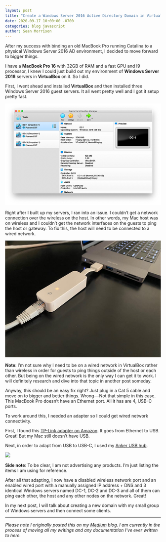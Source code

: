 ```yaml
---
layout: post
title: "Create a Windows Server 2016 Active Directory Domain in VirtualBox"
date: 2020-09-17 10:00:00 -0700
categories: blog javascript
author: Sean Morrison
---
```


After my success with binding an old MacBook Pro running Catalina to a physical Windows Server 2016 AD environment, I decided to move forward to bigger things.

I have a **MacBook Pro 16** with 32GB of RAM and a fast GPU and I9 processor, I knew I could just build out my environment of **Windows Server 2016** servers in **VirtualBox** on it. So I did.

First, I went ahead and installed **VirtualBox** and then installed three Windows Server 2016 guest servers. It all went pretty well and I got it setup pretty fast.

![](/assets/images/1_8UjKmjWbGybVg3CUrsQDRg.png)

Right after I built up my servers, I ran into an issue. I couldn’t get a network connection over the wireless on the host. In other words, my Mac host was on wireless and I couldn’t get the network interfaces on the guests to ping the host or gateway. To fix this, the host will need to be connected to a wired network.

![](/assets/images/1_8gzH0HwGCR2nZFnVDgFwGg.jpg)

**Note**: I’m not sure why I need to be on a wired network in VirtualBox rather than wireless in order for guests to ping things outside of the host or each other. But being on the wired network is the only way I can get it to work. I will definitely research and dive into that topic in another post someday.

Anyway, this should be an easy fix right? Just plug in a Cat 5 cable and move on to bigger and better things. Wrong — Not that simple in this case. This MacBook Pro doesn’t have an Ethernet port. All it has are 4, USB-C ports.

To work around this, I needed an adapter so I could get wired network connectivity.

First, I found this [TP-Link adapter on Amazon](https://www.amazon.com/gp/product/B00YUU3KC6/ref=ppx_yo_dt_b_asin_title_o04_s00?ie=UTF8&psc=1). It goes from Ethernet to USB. Great! But my Mac still doesn’t have USB.

Next, in order to adapt from USB to USB-C, I used my [Anker USB hub](https://www.amazon.com/gp/product/B07YZ48HCT/ref=ppx_yo_dt_b_search_asin_title?ie=UTF8&psc=1).

![](https://cdn-images-1.medium.com/max/800/1*gQwBGSD2dllRc7Yv9Ox2mg.jpeg)

**Side note**: To be clear, I am not advertising any products. I’m just listing the items I am using for reference.

After all that adapting, I now have a disabled wireless network port and an enabled wired port with a manually assigned IP address + DNS and 3 identical Windows servers named DC-1, DC-2 and DC-3 and all of them can ping each other, the host and any other nodes on the network. Great!

In my next post, I will talk about creating a new domain with my small group of Windows servers and then connect some clients.

---
*Please note I originally posted this on my [Medium](https://medium.com/@seanmorrison) blog. I am currently in the process of moving all my writings and any documentation I've ever written to here.*